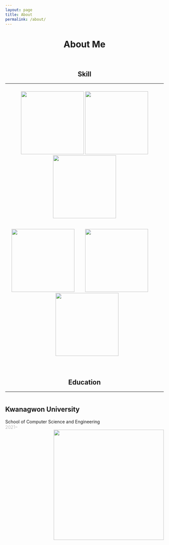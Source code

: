 ```yaml
---
layout: page
title: About
permalink: /about/
---
```


<h1 style="text-align:center">About Me</h1>

<br>

<h2 style="text-align:center">Skill</h2>

---

<p style="padding:10px;text-align:center">
<img height=" 200px"src="https://user-images.githubusercontent.com/98319061/220842198-3c5fae3a-85a2-48a8-ab0d-e9a2e2cef372.png">
<img height=" 200px"src="https://user-images.githubusercontent.com/98319061/220841039-4dbdd3c4-7da8-47db-9677-77974ae66ac4.png">
<img height=" 200px"src="https://user-images.githubusercontent.com/98319061/220842035-a8a27b84-5a48-40ba-9886-eb999555b4a9.png">
</p>
<p style="padding:10px;text-align:center">
<img height=" 200px"src="https://user-images.githubusercontent.com/98319061/220843013-4f9010ac-d0cb-49d6-b42e-b429e538d79b.png">
<img height=" 200px"style="padding-left:30px;padding-right:30px;"src="https://user-images.githubusercontent.com/98319061/220843630-512c03ea-ac76-4386-b3e5-b9f6aa2dc419.png">
<img height=" 200px"style="padding-left:15px;paddding-right:15px"src="https://user-images.githubusercontent.com/98319061/220844289-8ccfd987-3384-441f-8927-35fc9b62d151.png">
</p>
<br>
<h2 style="text-align:center">Education</h2>

---

<div style="float:left;"width="400px">
    <h2 style="font-weight: bold;">Kwanagwon University</h2>
    School of Computer Science and Engineering<br>
    <span style="font-weight:100">2021~ </span>
</div>
<div style="float:right">
<img style="display:inline;"width="350px"src="https://user-images.githubusercontent.com/98319061/220850257-187c2843-3910-4a69-baad-6fc4f72de85a.png"/>
</div>